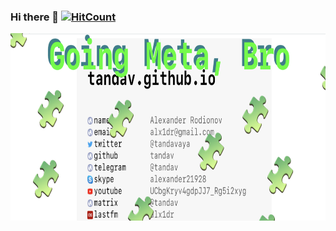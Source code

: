 ### Hi there 👋 [![HitCount](http://hits.dwyl.com/tandav/tandav.svg)](http://hits.dwyl.com/tandav/tandav)

<img src='https://raw.githubusercontent.com/tandav/tandav/master/going-meta-bro.png' height='300px'>

<!--
**tandav/tandav** is a ✨ _special_ ✨ repository because its `README.md` (this file) appears on your GitHub profile.


Here are some ideas to get you started:

- 🔭 I’m currently working on ...
- 🌱 I’m currently learning ...
- 👯 I’m looking to collaborate on ...
- 🤔 I’m looking for help with ...
- 💬 Ask me about ...
- 📫 How to reach me: ...
- 😄 Pronouns: ...
- ⚡ Fun fact: ...
-->
